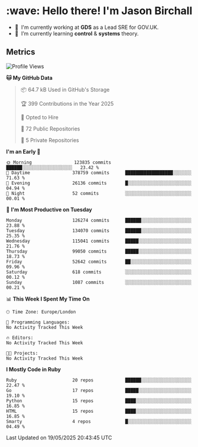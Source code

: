 <h1 align="left" id="jason-title">:wave: Hello there! I'm Jason Birchall</h1>

- :office: &nbsp;I'm currently working at **GDS** as a Lead SRE for GOV.UK.
- :seedling: &nbsp;I’m currently learning **control** & **systems** theory.

<h2>Metrics</h2>

<!--START_SECTION:waka-->
![Profile Views](http://img.shields.io/badge/Profile%20Views-2-blue)

**🐱 My GitHub Data** 

> 📦 64.7 kB Used in GitHub's Storage 
 > 
> 🏆 399 Contributions in the Year 2025
 > 
> 💼 Opted to Hire
 > 
> 📜 72 Public Repositories 
 > 
> 🔑 5 Private Repositories 
 > 
**I'm an Early 🐤** 

```text
🌞 Morning                123835 commits      ██████░░░░░░░░░░░░░░░░░░░   23.42 % 
🌆 Daytime                378759 commits      ██████████████████░░░░░░░   71.63 % 
🌃 Evening                26136 commits       █░░░░░░░░░░░░░░░░░░░░░░░░   04.94 % 
🌙 Night                  52 commits          ░░░░░░░░░░░░░░░░░░░░░░░░░   00.01 % 
```
📅 **I'm Most Productive on Tuesday** 

```text
Monday                   126274 commits      ██████░░░░░░░░░░░░░░░░░░░   23.88 % 
Tuesday                  134070 commits      ██████░░░░░░░░░░░░░░░░░░░   25.35 % 
Wednesday                115041 commits      █████░░░░░░░░░░░░░░░░░░░░   21.76 % 
Thursday                 99050 commits       █████░░░░░░░░░░░░░░░░░░░░   18.73 % 
Friday                   52642 commits       ██░░░░░░░░░░░░░░░░░░░░░░░   09.96 % 
Saturday                 618 commits         ░░░░░░░░░░░░░░░░░░░░░░░░░   00.12 % 
Sunday                   1087 commits        ░░░░░░░░░░░░░░░░░░░░░░░░░   00.21 % 
```


📊 **This Week I Spent My Time On** 

```text
🕑︎ Time Zone: Europe/London

💬 Programming Languages: 
No Activity Tracked This Week

🔥 Editors: 
No Activity Tracked This Week

🐱‍💻 Projects: 
No Activity Tracked This Week
```

**I Mostly Code in Ruby** 

```text
Ruby                     20 repos            ██████░░░░░░░░░░░░░░░░░░░   22.47 % 
Go                       17 repos            █████░░░░░░░░░░░░░░░░░░░░   19.10 % 
Python                   15 repos            ████░░░░░░░░░░░░░░░░░░░░░   16.85 % 
HTML                     15 repos            ████░░░░░░░░░░░░░░░░░░░░░   16.85 % 
Smarty                   4 repos             █░░░░░░░░░░░░░░░░░░░░░░░░   04.49 % 
```




 Last Updated on 19/05/2025 20:43:45 UTC
<!--END_SECTION:waka-->

<!-- links -->

[issues page]: https://github.com/jasonBirchall/jasonBirchall/issues "jasonBirchall/issues"
